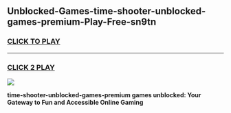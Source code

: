 
## Unblocked-Games-time-shooter-unblocked-games-premium-Play-Free-sn9tn
<h3>
<a href="https://premium76.site?title=time-shooter-unblocked-games-premium&ref=23A">CLICK TO PLAY</a></h3>
<hr>

<h3>
<a href="https://premium76.site?title=time-shooter-unblocked-games-premium&ref=23A">CLICK 2 PLAY</a>
  
</h3>

<a href="https://premium76.site?title=time-shooter-unblocked-games-premium&ref=23A"><img src="https://clearcache.store/games.png"></a>


**time-shooter-unblocked-games-premium games unblocked: Your Gateway to Fun and Accessible Online Gaming**

